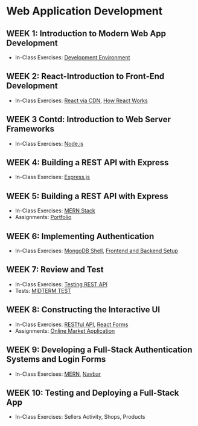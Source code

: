 # Web Application Development

## WEEK 1: Introduction to Modern Web App Development

- In-Class Exercises: [Development Environment](development-envrironment)

## WEEK 2: React-Introduction to Front-End Development

- In-Class Exercises: [React via CDN](react-via-cdn), [How React Works](how-react-works)

## WEEK 3 Contd: Introduction to Web Server Frameworks

- In-Class Exercises: [Node.js](nodejs)

## WEEK 4: Building a REST API with Express

- In-Class Exercises: [Express.js](expressjs)

## WEEK 5: Building a REST API with Express

- In-Class Exercises: [MERN Stack](mern-stack)
- Assignments: [Portfolio](https://github.com/ttran375/comp229-assignment1)

## WEEK 6: Implementing Authentication

- In-Class Exercises: [MongoDB Shell](mongodb-shell), [Frontend and Backend Setup](mern_skeleton)

## WEEK 7: Review and Test

- In-Class Exercises: [Testing REST API](https://github.com/ttran375/testing-rest-api)
- Tests: [MIDTERM TEST](https://github.com/ttran375/comp229-test1)

## WEEK 8: Constructing the Interactive UI

- In-Class Exercises: [RESTful API](https://github.com/ttran375/api), [React Forms](https://github.com/ttran375/react-forms)
- Assignments: [Online Market Application](https://github.com/ttran375/comp229-assignment2)

## WEEK 9: Developing a Full-Stack Authentication Systems and Login Forms

- In-Class Exercises: [MERN](https://github.com/ttran375/mern), [Navbar](https://github.com/ttran375/navbar)

## WEEK 10: Testing and Deploying a Full-Stack App

- In-Class Exercises: Sellers Activity, Shops, Products
